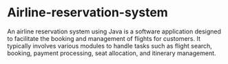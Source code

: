 # Airline-reservation-system
An airline reservation system using Java is a software application designed to facilitate the booking and management of flights for customers. It typically involves various modules to handle tasks such as flight search, booking, payment processing, seat allocation, and itinerary management.
